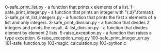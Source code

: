 0-safe_print_list.py - a function that prints x elements of a list.
1-safe_print_integer.py - a function that prints an integer with "{:d}".format().
2-safe_print_list_integers.py - a function that prints the first x elements of a list and only integers.
3-safe_print_division.py - a function that divides 2 integers and prints the result.
4-list_division.py - a function that divides element by element 2 lists.
5-raise_exception.py - a function that raises a type exception.
6-raise_exception_msg.py
100-safe_print_integer_err.py
101-safe_function.py
102-magic_calculation.py
103-python.c
